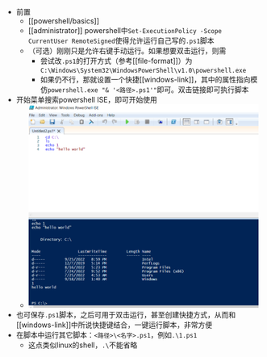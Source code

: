 - 前置
  - [[powershell/basics]]
  - [[administrator]] powershell中`Set-ExecutionPolicy -Scope CurrentUser RemoteSigned`使得允许运行自己写的`.ps1`脚本
  - （可选）刚刚只是允许右键手动运行。如果想要双击运行，则需
    - 尝试改`.ps1`的打开方式（参考[[file-format]]）为`C:\Windows\System32\WindowsPowerShell\v1.0\powershell.exe`
    - 如果仍不行，那就设置一个快捷[[windows-link]]，其中的属性指向模仿`powershell.exe "& '<路径>.ps1'"`即可。双击链接即可执行脚本
- 开始菜单搜索powershell ISE，即可开始使用
  - ![](ise.png)
- 也可保存`.ps1`脚本，之后可用于双击运行，甚至创建快捷方式，从而和[[windows-link]]中所说快捷键结合，一键运行脚本，非常方便
- 在脚本中运行其它脚本：`<路径>\<名字>.ps1`，例如`.\1.ps1`
  - 这点类似linux的shell，`.\`不能省略